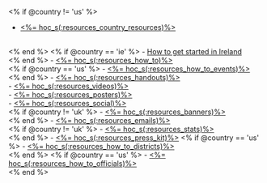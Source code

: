 <% if @country != 'us' %>
- <a href="<%= hoc_uri('/resources/country-resources') %>"><%= hoc_s(:resources_country_resources)%></a>
<br />
<% end %>
<% if @country == 'ie' %>
- <a href="<%= hoc_uri('/resources/how-to-ireland') %>">How to get started in Ireland</a>
<br/>
<% end %>
- <a href="<%= hoc_uri('/resources/how-to') %>"><%= hoc_s(:resources_how_to)%></a>
<br/>
<% if @country == 'us' %>
- <a href="<%= hoc_uri('/resources/how-to-events') %>"><%= hoc_s(:resources_how_to_events)%></a>
<br />
<% end %>
- <a href="<%= hoc_uri('/resources#handouts') %>"><%= hoc_s(:resources_handouts)%></a>
<br/>
- <a href="<%= hoc_uri('/resources#videos') %>"><%= hoc_s(:resources_videos)%></a>
<br/>
- <a href="<%= hoc_uri('/resources#posters') %>"><%= hoc_s(:resources_posters)%></a>
<br/>
- <a href="<%= hoc_uri('/resources#social') %>"><%= hoc_s(:resources_social)%></a>
<br/>
<% if @country != 'uk' %>
- <a href="<%= hoc_uri('/resources#banners') %>"><%= hoc_s(:resources_banners)%></a>
<br/>
<% end %>
- <a href="<%= hoc_uri('/resources#sample-emails') %>"><%= hoc_s(:resources_emails)%></a>
<br/>
<% if @country != 'uk' %>
- <a href="<%= hoc_uri('/resources/stats') %>"><%= hoc_s(:resources_stats)%></a>
<br />
<% end %>
- <a href="<%= hoc_uri('/resources/press-kit') %>"><%= hoc_s(:resources_press_kit)%></a>
<% if @country == 'us' %>
- <a href="<%= hoc_uri('/resources/how-to-districts') %>"><%= hoc_s(:resources_how_to_districts)%></a>
<br />
<% end %>
<% if @country == 'us' %>
- <a href="<%= hoc_uri('/resources/how-to-public-officials') %>"><%= hoc_s(:resources_how_to_officials)%></a>
<br />
<% end %>

